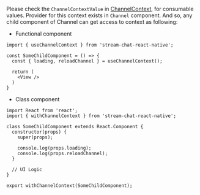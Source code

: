 Please check the `ChannelContextValue` in [ChannelContext](), for consumable values.
Provider for this context exists in `Channel` component. And so, any child component of Channel
can get access to context as following:

- Functional component

```tsx static
import { useChannelContext } from 'stream-chat-react-native';

const SomeChildComponent = () => {
  const { loading, reloadChannel } = useChannelContext();

  return (
    <View />
  )
}
```

- Class component

```tsx static
import React from 'react';
import { withChannelContext } from 'stream-chat-react-native';

class SomeChildComponent extends React.Component {
  constructor(props) {
    super(props);

    console.log(props.loading);
    console.log(props.reloadChannel);
  }

  // UI Logic
}

export withChannelContext(SomeChildComponent);
```